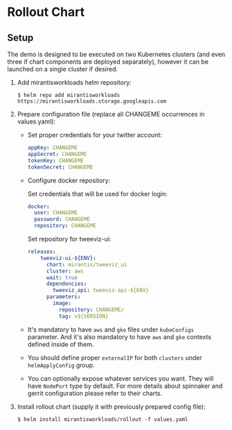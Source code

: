 # Rollout Chart


## Setup

The demo is designed to be executed on two Kubernetes clusters (and
even three if chart components are deployed separately), however it can
be launched on a single cluster if desired.

1. Add mirantisworkloads helm repository:

    ```console
    $ helm repo add mirantisworkloads https://mirantisworkloads.storage.googleapis.com
    ```

2. Prepare configuration file (replace all CHANGEME occurrences in values.yaml):

    * Set proper credentials for your twitter account:

        ```yaml
        appKey: CHANGEME
        appSecret: CHANGEME
        tokenKey: CHANGEME
        tokenSecret: CHANGEME
        ```

    * Configure docker repository:

      Set credentials that will be used for docker login:
      ```yaml
      docker:
        user: CHANGEME
        password: CHANGEME
        repository: CHANGEME
      ```

      Set repository for tweeviz-ui:
      ```yaml
      releases:
          tweeviz-ui-${ENV}:
            chart: mirantis/tweeviz_ui
            cluster: aws
            wait: true
            dependencies:
              tweeviz_api: tweeviz-api-${ENV}
            parameters:
              image:
                repository: CHANGEME/
                tag: v${VERSION}
      ```

    * It's mandatory to have `aws` and `gke` files under `kubeConfigs` parameter.
      And it's also mandatory to have `aws` and `gke` contexts defined inside of them.

    * You should define proper `externalIP` for both `clusters` under `helmApplyConfig`
      group.

    * You can optionally expose whatever services you want. They will have
      `NodePort` type by default. For more details about spinnaker and
      gerrit configuration please refer to their charts.

3. Install rollout chart (supply it with previously prepared config file):

    ```console
    $ helm install mirantisworkloads/rollout -f values.yaml
    ```